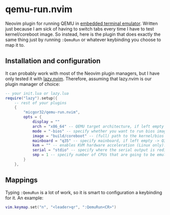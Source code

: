# qemu-run.nvim

Neovim plugin for running QEMU in [embedded terminal emulator](https://neovim.io/doc/user/terminal.html#terminal-emulator).
Written just because I am sick of having to switch tabs every time I have to test kernel/coreboot image. So instead, here 
is the plugin that does exactly the same thing just by running `:QemuRun` or whatever keybinding you choose to map it to.

## Installation and configuration

It can probably work with most of the Neovim plugin managers, but I have only tested it with [lazy.nvim](https://github.com/folke/lazy.nvim).
Therefore, assuming that lazy.nvim is our plugin manager of choice:

```lua
-- your init.lua or lazy.lua
require("lazy").setup({
    -- rest of your plugins
    {
		"micgor32/qemu-run.nvim",
		opts = {
            display = ""
            arch = "x86_64" -- QEMU target architecture, if left empty -> x86_64
            mode = "-bios" -- specify whether you want to run bios image (coreboot/EDK2/u-boot) or kernel, if left empty -> -bios
			image = "build/coreboot" -- (full) path to the kernel/bios image. By default it assumes that qemu is started in coreboot source tree with rom already built
            mainboard = "q35" -- specify mainboard, if left empty -> Q35
            kvm = "" -- enables KVM hardware acceleration (Linux only). Disabled by default, change to "-enable-kvm" if you want to use it.
            serial = "stdio" -- specify where the serial output is redirected. By deafult to stdio.
            smp = 1 -- specify number of CPUs that are going to be emulated. By default single core.
		}
	},
```

## Mappings

Typing `:QemuRun` is a lot of work, so it is smart to configuration a keybinding for it. An example:

```lua
vim.keymap.set("n", "<leader>qr", ":QemuRun<CR>")
```
